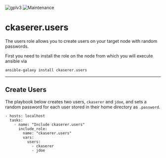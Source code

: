 ![gplv3](https://img.shields.io/badge/license-GPL%20v3.0-brightgreen.svg?style=flat-square)
![Maintenance](https://img.shields.io/maintenance/yes/2021?style=flat-square)

# ckaserer.users

The users role allows you to create users on your target node with random passwords.

First you need to install the role on the node from which you will execute ansible via

```
ansible-galaxy install ckaserer.users
```

---

## Create Users

The playbook below creates two users, `ckaserer` and `jdoe`, and sets a random password for each user stored in their home directory as `.password`.

```
- hosts: localhost
  tasks:
    - name: "Include ckaserer.users"
      include_role:
        name: "ckaserer.users"
        vars:
          users: 
            - ckaserer
            - jdoe
```
